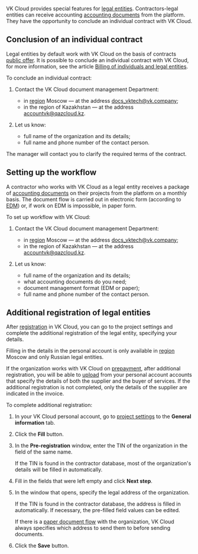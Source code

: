 VK Cloud provides special features for [legal entities](../../concepts/physical-corporate/). Contractors-legal entities can receive accounting [accounting documents](../../concepts/report/) from the platform. They have the opportunity to conclude an individual contract with VK Cloud.

## Conclusion of an individual contract

Legal entities by default work with VK Cloud on the basis of contracts [public offer](/en/intro/start/legal/legal-terms/). It is possible to conclude an individual contract with VK Cloud, for more information, see the article [Billing of individuals and legal entities](../../concepts/physical-corporate).

To conclude an individual contract:

1. Contact the VK Cloud document management Department:

   - in [region](/en/tools-for-using-services/account/concepts/regions) Moscow — at the address docs_vktech@vk.company;
   - in the region of Kazakhstan — at the address accountvk@qazcloud.kz.

1. Let us know:

   - full name of the organization and its details;
   - full name and phone number of the contact person.

The manager will contact you to clarify the required terms of the contract.

## Setting up the workflow

A contractor who works with VK Cloud as a legal entity receives a package of [accounting documents](../../concepts/report/) on their projects from the platform on a monthly basis. The document flow is carried out in electronic form (according to [EDM](../../concepts/report)) or, if work on EDM is impossible, in paper form.

To set up workflow with VK Cloud:

1. Contact the VK Cloud document management Department:

   - in [region](/en/tools-for-using-services/account/concepts/regions) Moscow — at the address docs_vktech@vk.company;
   - in the region of Kazakhstan — at the address accountvk@qazcloud.kz.

1. Let us know:

   - full name of the organization and its details;
   - what accounting documents do you need;
   - document management format (EDM or paper);
   - full name and phone number of the contact person.

## Additional registration of legal entities

After [registration](/en/intro/start/account-registration) in VK Cloud, you can go to the project settings and complete the additional registration of the legal entity, specifying your details.

<info>

Filling in the details in the personal account is only available in [region](/en/tools-for-using-services/account/concepts/regions) Moscow and only Russian legal entities.

</info>

If the organization works with VK Cloud on [prepayment](../../concepts/physical-corporate#predoplata), after additional registration, you will be able to [upload](../bill-generation/) from your personal account accounts that specify the details of both the supplier and the buyer of services. If the additional registration is not completed, only the details of the supplier are indicated in the invoice.

To complete additional registration:

1. In your VK Cloud personal account, go to [project settings](https://msk.cloud.vk.com/app/en/project/legal/) to the **General information** tab.
1. Click the **Fill** button.
1. In the **Pre-registration** window, enter the TIN of the organization in the field of the same name.

   If the TIN is found in the contractor database, most of the organization's details will be filled in automatically.

1. Fill in the fields that were left empty and click **Next step**.
1. In the window that opens, specify the legal address of the organization.

   If the TIN is found in the contractor database, the address is filled in automatically. If necessary, the pre-filled field values can be edited.

   <info>

   If there is a [paper document flow](../../concepts/report) with the organization, VK Cloud always specifies which address to send them to before sending documents.

   </info>

1. Click the **Save** button.
